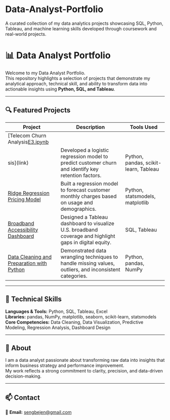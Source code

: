 # Data-Analyst-Portfolio
A curated collection of my data analytics projects showcasing SQL, Python, Tableau, and machine learning skills developed through coursework and real-world projects.

# 📊 Data Analyst Portfolio

Welcome to my Data Analyst Portfolio.  
This repository highlights a selection of projects that demonstrate my analytical approach, technical skill, and ability to transform data into actionable insights using **Python, SQL, and Tableau**.

---

## 🔍 Featured Projects
| Project | Description | Tools Used |
|----------|--------------|-------------|
| [Telecom Churn Analysis[E3.ipynb](https://github.com/user-attachments/files/22748752/E3.ipynb)
sis](link) | Developed a logistic regression model to predict customer churn and identify key retention factors. | Python, pandas, scikit-learn, Tableau |
| [Ridge Regression Pricing Model](link) | Built a regression model to forecast customer monthly charges based on usage and demographics. | Python, statsmodels, matplotlib |
| [Broadband Accessibility Dashboard](link) | Designed a Tableau dashboard to visualize U.S. broadband coverage and highlight gaps in digital equity. | SQL, Tableau |
| [Data Cleaning and Preparation with Python](link) | Demonstrated data wrangling techniques to handle missing values, outliers, and inconsistent categories. | Python, pandas, NumPy |

---

## 🧠 Technical Skills
**Languages & Tools:** Python, SQL, Tableau, Excel  
**Libraries:** pandas, NumPy, matplotlib, seaborn, scikit-learn, statsmodels  
**Core Competencies:** Data Cleaning, Data Visualization, Predictive Modeling, Regression Analysis, Dashboard Design

---

## 💼 About
I am a data analyst passionate about transforming raw data into insights that inform business strategy and performance improvement.  
My work reflects a strong commitment to clarity, precision, and data-driven decision-making.

---

## 📫 Contact
📧 **Email:** [sengbejen@gmail.com](mailto:sengbejen@gmail.com)

